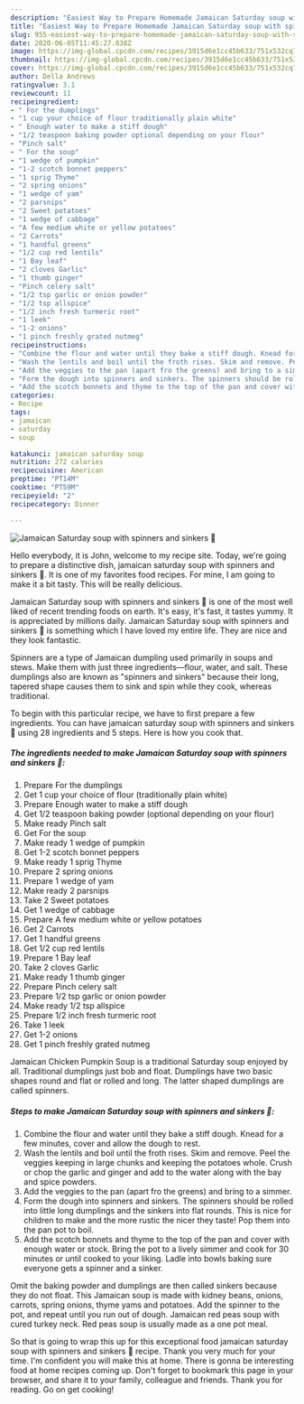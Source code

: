 ```yaml
---
description: "Easiest Way to Prepare Homemade Jamaican Saturday soup with spinners and sinkers 🌱"
title: "Easiest Way to Prepare Homemade Jamaican Saturday soup with spinners and sinkers 🌱"
slug: 955-easiest-way-to-prepare-homemade-jamaican-saturday-soup-with-spinners-and-sinkers
date: 2020-06-05T11:45:27.838Z
image: https://img-global.cpcdn.com/recipes/3915d6e1cc45b633/751x532cq70/jamaican-saturday-soup-with-spinners-and-sinkers-🌱-recipe-main-photo.jpg
thumbnail: https://img-global.cpcdn.com/recipes/3915d6e1cc45b633/751x532cq70/jamaican-saturday-soup-with-spinners-and-sinkers-🌱-recipe-main-photo.jpg
cover: https://img-global.cpcdn.com/recipes/3915d6e1cc45b633/751x532cq70/jamaican-saturday-soup-with-spinners-and-sinkers-🌱-recipe-main-photo.jpg
author: Della Andrews
ratingvalue: 3.1
reviewcount: 11
recipeingredient:
- " For the dumplings"
- "1 cup your choice of flour traditionally plain white"
- " Enough water to make a stiff dough"
- "1/2 teaspoon baking powder optional depending on your flour"
- "Pinch salt"
- " For the soup"
- "1 wedge of pumpkin"
- "1-2 scotch bonnet peppers"
- "1 sprig Thyme"
- "2 spring onions"
- "1 wedge of yam"
- "2 parsnips"
- "2 Sweet potatoes"
- "1 wedge of cabbage"
- "A few medium white or yellow potatoes"
- "2 Carrots"
- "1 handful greens"
- "1/2 cup red lentils"
- "1 Bay leaf"
- "2 cloves Garlic"
- "1 thumb ginger"
- "Pinch celery salt"
- "1/2 tsp garlic or onion powder"
- "1/2 tsp allspice"
- "1/2 inch fresh turmeric root"
- "1 leek"
- "1-2 onions"
- "1 pinch freshly grated nutmeg"
recipeinstructions:
- "Combine the flour and water until they bake a stiff dough. Knead for a few minutes, cover and allow the dough to rest."
- "Wash the lentils and boil until the froth rises. Skim and remove. Peel the veggies keeping in large chunks and keeping the potatoes whole. Crush or chop the garlic and ginger and add to the water along with the bay and spice powders."
- "Add the veggies to the pan (apart fro the greens) and bring to a simmer."
- "Form the dough into spinners and sinkers. The spinners should be rolled into little long dumplings and the sinkers into flat rounds. This is nice for children to make and the more rustic the nicer they taste! Pop them into the pan pot to boil."
- "Add the scotch bonnets and thyme to the top of the pan and cover with enough water or stock. Bring the pot to a lively simmer and cook for 30 minutes or until cooked to your liking. Ladle into bowls baking sure everyone gets a spinner and a sinker."
categories:
- Recipe
tags:
- jamaican
- saturday
- soup

katakunci: jamaican saturday soup 
nutrition: 272 calories
recipecuisine: American
preptime: "PT14M"
cooktime: "PT59M"
recipeyield: "2"
recipecategory: Dinner

---
```



![Jamaican Saturday soup with spinners and sinkers 🌱](https://img-global.cpcdn.com/recipes/3915d6e1cc45b633/751x532cq70/jamaican-saturday-soup-with-spinners-and-sinkers-🌱-recipe-main-photo.jpg)

Hello everybody, it is John, welcome to my recipe site. Today, we're going to prepare a distinctive dish, jamaican saturday soup with spinners and sinkers 🌱. It is one of my favorites food recipes. For mine, I am going to make it a bit tasty. This will be really delicious.

Jamaican Saturday soup with spinners and sinkers 🌱 is one of the most well liked of recent trending foods on earth. It's easy, it's fast, it tastes yummy. It is appreciated by millions daily. Jamaican Saturday soup with spinners and sinkers 🌱 is something which I have loved my entire life. They are nice and they look fantastic.

Spinners are a type of Jamaican dumpling used primarily in soups and stews. Make them with just three ingredients—flour, water, and salt. These dumplings also are known as &#34;spinners and sinkers&#34; because their long, tapered shape causes them to sink and spin while they cook, whereas traditional.


To begin with this particular recipe, we have to first prepare a few ingredients. You can have jamaican saturday soup with spinners and sinkers 🌱 using 28 ingredients and 5 steps. Here is how you cook that.

<!--inarticleads1-->

##### The ingredients needed to make Jamaican Saturday soup with spinners and sinkers 🌱:

1. Prepare  For the dumplings
1. Get 1 cup your choice of flour (traditionally plain white)
1. Prepare  Enough water to make a stiff dough
1. Get 1/2 teaspoon baking powder (optional depending on your flour)
1. Make ready Pinch salt
1. Get  For the soup
1. Make ready 1 wedge of pumpkin
1. Get 1-2 scotch bonnet peppers
1. Make ready 1 sprig Thyme
1. Prepare 2 spring onions
1. Prepare 1 wedge of yam
1. Make ready 2 parsnips
1. Take 2 Sweet potatoes
1. Get 1 wedge of cabbage
1. Prepare A few medium white or yellow potatoes
1. Get 2 Carrots
1. Get 1 handful greens
1. Get 1/2 cup red lentils
1. Prepare 1 Bay leaf
1. Take 2 cloves Garlic
1. Make ready 1 thumb ginger
1. Prepare Pinch celery salt
1. Prepare 1/2 tsp garlic or onion powder
1. Make ready 1/2 tsp allspice
1. Prepare 1/2 inch fresh turmeric root
1. Take 1 leek
1. Get 1-2 onions
1. Get 1 pinch freshly grated nutmeg


Jamaican Chicken Pumpkin Soup is a traditional Saturday soup enjoyed by all. Traditional dumplings just bob and float. Dumplings have two basic shapes round and flat or rolled and long. The latter shaped dumplings are called spinners. 

<!--inarticleads2-->

##### Steps to make Jamaican Saturday soup with spinners and sinkers 🌱:

1. Combine the flour and water until they bake a stiff dough. Knead for a few minutes, cover and allow the dough to rest.
1. Wash the lentils and boil until the froth rises. Skim and remove. Peel the veggies keeping in large chunks and keeping the potatoes whole. Crush or chop the garlic and ginger and add to the water along with the bay and spice powders.
1. Add the veggies to the pan (apart fro the greens) and bring to a simmer.
1. Form the dough into spinners and sinkers. The spinners should be rolled into little long dumplings and the sinkers into flat rounds. This is nice for children to make and the more rustic the nicer they taste! Pop them into the pan pot to boil.
1. Add the scotch bonnets and thyme to the top of the pan and cover with enough water or stock. Bring the pot to a lively simmer and cook for 30 minutes or until cooked to your liking. Ladle into bowls baking sure everyone gets a spinner and a sinker.


Omit the baking powder and dumplings are then called sinkers because they do not float. This Jamaican soup is made with kidney beans, onions, carrots, spring onions, thyme yams and potatoes. Add the spinner to the pot, and repeat until you run out of dough. Jamaican red peas soup with cured turkey neck. Red peas soup is usually made as a one pot meal. 

So that is going to wrap this up for this exceptional food jamaican saturday soup with spinners and sinkers 🌱 recipe. Thank you very much for your time. I'm confident you will make this at home. There is gonna be interesting food at home recipes coming up. Don't forget to bookmark this page in your browser, and share it to your family, colleague and friends. Thank you for reading. Go on get cooking!
